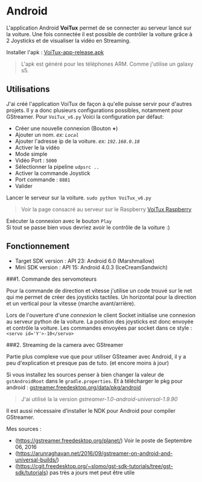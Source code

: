 Android
=========

L'application Android **VoiTux** permet de se connecter au serveur lancé sur la voiture. Une fois connectée il est possible de contrôler la voiture grâce à 2 Joysticks et de visualiser la vidéo en Streaming. 

Installer l'apk : [VoiTux-app-release.apk](VoiTux-app-release.apk)

> L'apk est généré pour les téléphones ARM. Comme j'utilise un galaxy s5. 

## Utilisations 

J'ai créé l'application VoiTux de façon à qu'elle puisse servir pour d'autres projets. Il y a donc plusieurs configurations possibles, notamment pour GStreamer. 
Pour `VoiTux_v6.py`  Voici la configuration par défaut:
- Créer une nouvelle connexion (Bouton **+**)
- Ajouter un nom. *ex: `Local`*
- Ajouter l'adresse ip de la voiture. *ex: `192.168.0.18`*
- Activer le la vidéo 
- Mode simple
- Vidéo Port : `5000`
- Sélectionner la pipeline `udpsrc ..`
- Activer la commande Joystick
- Port commande : `8881`
- Valider

Lancer le serveur sur la voiture. `sudo python VoiTux_v6.py`

> Voir la page consacré au serveur sur le Raspberry [VoiTux Raspberry](TODOTODO)  

Exécuter la connexion avec le bouton `Play`  
Si tout se passe bien vous devriez avoir le contrôle de la voiture :)

## Fonctionnement  

- Target SDK version : API 23: Android 6.0 (Marshmallow)
- Mini SDK version : API 15: Android 4.0.3 (IceCreamSandwich)

###1. Commande des servomoteurs 

Pour la commande de direction et vitesse j'utilise un code trouvé sur le net qui me permet de créer des joysticks tactiles.  Un horizontal pour la direction et un vertical pour la vitesse (marche avant/arrière).

Lors de l'ouverture d'une *connexion* le client Socket initialise une connexion au serveur python de la voiture. La position des joysticks est donc envoyée et contrôle la voiture. 
Les commandes envoyées par socket dans ce style : `<servo id='Y'>-10</servo>`  


###2. Streaming de la camera avec GStreamer

Partie plus complexe vue que pour utiliser GSteamer avec Android, il y a peu d'explication et presque pas de tuto. (et encore moins à jour)  

Si vous installez les sources penser à bien changer la valeur de `gstAndroidRoot` dans le `gradle.properties`. Et à télécharger le pkg pour android : [gstreamer.freedesktop.org/data/pkg/android](https://gstreamer.freedesktop.org/data/pkg/android)  
> J'ai utilisé la la version *gstreamer-1.0-android-universal-1.9.90*


Il est aussi nécessaire d’installer le NDK pour Android pour compiler GStreamer.

Mes sources :  
- (https://gstreamer.freedesktop.org/planet/)  Voir le poste de Septembre 06, 2016
- (https://arunraghavan.net/2016/09/gstreamer-on-android-and-universal-builds/)
- (https://cgit.freedesktop.org/~slomo/gst-sdk-tutorials/tree/gst-sdk/tutorials) pas très a jours met peut être utile

